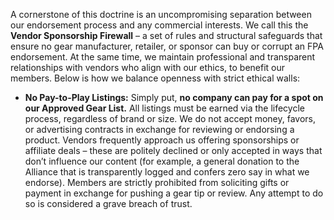 A cornerstone of this doctrine is an uncompromising separation between our endorsement process and any commercial interests. We call this the **Vendor Sponsorship Firewall** – a set of rules and structural safeguards that ensure no gear manufacturer, retailer, or sponsor can buy or corrupt an FPA endorsement. At the same time, we maintain professional and transparent relationships with vendors who align with our ethics, to benefit our members. Below is how we balance openness with strict ethical walls:  
- **No Pay-to-Play Listings:** Simply put, **no company can pay for a spot on our Approved Gear List.** All listings must be earned via the lifecycle process, regardless of brand or size. We do not accept money, favors, or advertising contracts in exchange for reviewing or endorsing a product. Vendors frequently approach us offering sponsorships or affiliate deals – these are politely declined or only accepted in ways that don’t influence our content (for example, a general donation to the Alliance that is transparently logged and confers zero say in what we endorse). Members are strictly prohibited from soliciting gifts or payment in exchange for pushing a gear tip or review. Any attempt to do so is considered a grave breach of trust.